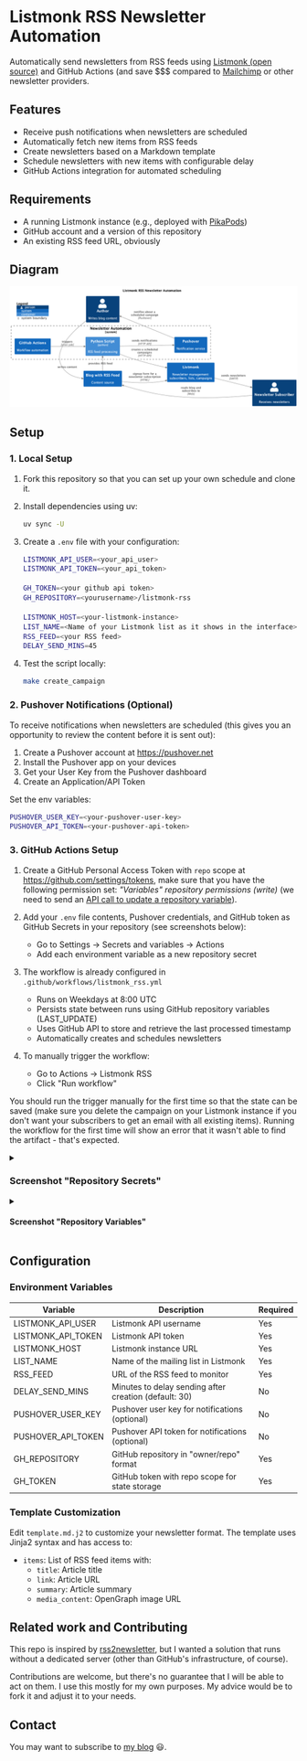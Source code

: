 # Listmonk RSS Newsletter Automation

Automatically send newsletters from RSS feeds using [Listmonk (open
source)](https://listmonk.app) and GitHub Actions (and save $$$ compared to
[Mailchimp](https://mailchimp.com/features/rss-to-email/) or other newsletter
providers.

## Features

- Receive push notifications when newsletters are scheduled 
- Automatically fetch new items from RSS feeds
- Create newsletters based on a Markdown template
- Schedule newsletters with new items with configurable delay
- GitHub Actions integration for automated scheduling

## Requirements

- A running Listmonk instance (e.g., deployed with
  [PikaPods](https://www.pikapods.com))
- GitHub account and a version of this repository
- An existing RSS feed URL, obviously

## Diagram

![Architecture](assets/C4/architecture.png)

## Setup

### 1. Local Setup

1. Fork this repository so that you can set up your own schedule and clone it.

2. Install dependencies using uv:
   ```bash
   uv sync -U
   ```

3. Create a `.env` file with your configuration:
   ```bash
   LISTMONK_API_USER=<your_api_user>
   LISTMONK_API_TOKEN=<your_api_token>

   GH_TOKEN=<your github api token>
   GH_REPOSITORY=<yourusername>/listmonk-rss

   LISTMONK_HOST=<your-listmonk-instance>
   LIST_NAME=<Name of your Listmonk list as it shows in the interface>
   RSS_FEED=<your RSS feed>
   DELAY_SEND_MINS=45
   ```

4. Test the script locally:
   ```bash
   make create_campaign
   ```

### 2. Pushover Notifications (Optional)

To receive notifications when newsletters are scheduled (this gives you an
  opportunity to review the content before it is sent out):

1. Create a Pushover account at https://pushover.net
2. Install the Pushover app on your devices
3. Get your User Key from the Pushover dashboard
4. Create an Application/API Token

Set the env variables:

```bash
PUSHOVER_USER_KEY=<your-pushover-user-key>
PUSHOVER_API_TOKEN=<your-pushover-api-token>
```

### 3. GitHub Actions Setup

1. Create a GitHub Personal Access Token with `repo` scope at
   <https://github.com/settings/tokens>, make sure that you have the following
   permission set: *"Variables" repository permissions (write)* (we need to
   send an [API call to update a repository
   variable](https://docs.github.com/en/rest/actions/variables?apiVersion=2022-11-28#update-a-repository-variable)).

2. Add your `.env` file contents, Pushover credentials, and GitHub token as
   GitHub Secrets in your repository (see screenshots below):
   - Go to Settings → Secrets and variables → Actions
   - Add each environment variable as a new repository secret

2. The workflow is already configured in `.github/workflows/listmonk_rss.yml`
   - Runs on Weekdays at 8:00 UTC
   - Persists state between runs using GitHub repository variables (LAST_UPDATE)
   - Uses GitHub API to store and retrieve the last processed timestamp
   - Automatically creates and schedules newsletters

3. To manually trigger the workflow:
   - Go to Actions → Listmonk RSS
   - Click "Run workflow"

You should run the trigger manually for the first time so that the state can be
saved (make sure you delete the campaign on your Listmonk instance if you don't
want your subscribers to get an email with all existing items). Running the
workflow for the first time will show an error that it wasn't able to find the
artifact - that's expected.

<details>
<summary>
    
### Screenshot "Repository Secrets"
    
</summary>

![](attachments/2025-02-07_18-25-19.png)

</details>

<details>
<summary>
    
#### Screenshot "Repository Variables"

</summary>

![](attachments/2025-02-07_18-26-12.png)

</details>

## Configuration

### Environment Variables

| Variable              | Description                                      | Required |
|-----------------------|--------------------------------------------------|----------|
| LISTMONK_API_USER     | Listmonk API username                            | Yes      |
| LISTMONK_API_TOKEN    | Listmonk API token                               | Yes      |
| LISTMONK_HOST         | Listmonk instance URL                            | Yes      |
| LIST_NAME             | Name of the mailing list in Listmonk             | Yes      |
| RSS_FEED              | URL of the RSS feed to monitor                   | Yes      |
| DELAY_SEND_MINS        | Minutes to delay sending after creation (default: 30) | No       |
| PUSHOVER_USER_KEY     | Pushover user key for notifications (optional)   | No       |
| PUSHOVER_API_TOKEN    | Pushover API token for notifications (optional)  | No       |
| GH_REPOSITORY         | GitHub repository in "owner/repo" format        | Yes      |
| GH_TOKEN              | GitHub token with repo scope for state storage  | Yes      |

### Template Customization

Edit `template.md.j2` to customize your newsletter format. The template uses Jinja2 syntax and has access to:

- `items`: List of RSS feed items with:
  - `title`: Article title
  - `link`: Article URL
  - `summary`: Article summary
  - `media_content`: OpenGraph image URL


## Related work and Contributing

This repo is inspired by
[rss2newsletter](https://github.com/ElliotKillick/rss2newsletter), but I wanted
a solution that runs without a dedicated server (other than GitHub's
infrastructure, of course).

Contributions are welcome, but there's no guarantee that I will be able to act
on them. I use this mostly for my own purposes. My advice would be to fork it
and adjust it to your needs.

## Contact

You may want to subscribe to [my blog](https://blog.heuel.org) 😃.
